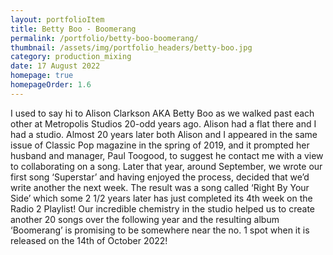```yaml
---
layout: portfolioItem
title: Betty Boo - Boomerang
permalink: /portfolio/betty-boo-boomerang/
thumbnail: /assets/img/portfolio_headers/betty-boo.jpg
category: production_mixing
date: 17 August 2022
homepage: true
homepageOrder: 1.6
---
```


I used to say hi to Alison Clarkson AKA Betty Boo as we walked past each other at Metropolis Studios 20-odd years ago. Alison had a flat there and I had a studio. Almost 20 years later both Alison and I appeared in the same issue of Classic Pop magazine in the spring of 2019, and it prompted her husband and manager, Paul Toogood, to suggest he contact me with a view to collaborating on a song. Later that year, around September, we wrote our first song ‘Superstar’ and having enjoyed the process, decided that we’d write another the next week. The result was a song called ‘Right By Your Side’ which some 2 1/2 years later has just completed its 4th week on the Radio 2 Playlist! Our incredible chemistry in the studio helped us to create another 20 songs over the following year and the resulting album ‘Boomerang’ is promising to be somewhere near the no. 1 spot when it is released on the 14th of October 2022! 